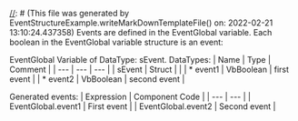 [//]: # (This file was generated from: doc/template/EventStructureExample.mdt using the documentation_builder package on: 2022-02-21 13:13:08.870478.)
[//]: # (This file was generated by EventStructureExample.writeMarkDownTemplateFile() on: 2022-02-21 13:10:24.437358)
Events are defined in the EventGlobal variable. Each boolean in the EventGlobal variable structure is an event:

EventGlobal Variable of DataType: sEvent. DataTypes:
| Name | Type | Comment |
| --- | --- | --- |
| sEvent | Struct |  |
|   * event1 | VbBoolean | first event |
|   * event2 | VbBoolean | second event |

Generated events:
| Expression | Component Code |
| --- | --- |
| EventGlobal.event1 | First event |
| EventGlobal.event2 | Second event |
